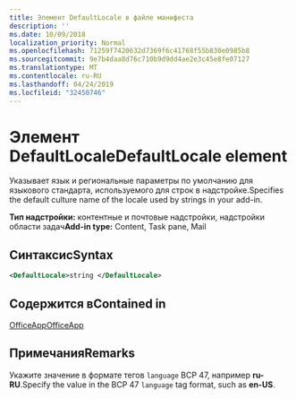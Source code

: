 ```yaml
---
title: Элемент DefaultLocale в файле манифеста
description: ''
ms.date: 10/09/2018
localization_priority: Normal
ms.openlocfilehash: 71259f7420632d7369f6c41768f55b830e0985b8
ms.sourcegitcommit: 9e7b4daa8d76c710b9d9dd4ae2e3c45e8fe07127
ms.translationtype: MT
ms.contentlocale: ru-RU
ms.lasthandoff: 04/24/2019
ms.locfileid: "32450746"
---
```

# <a name="defaultlocale-element"></a><span data-ttu-id="8b9ea-102">Элемент DefaultLocale</span><span class="sxs-lookup"><span data-stu-id="8b9ea-102">DefaultLocale element</span></span>

<span data-ttu-id="8b9ea-103">Указывает язык и региональные параметры по умолчанию для языкового стандарта, используемого для строк в надстройке.</span><span class="sxs-lookup"><span data-stu-id="8b9ea-103">Specifies the default culture name of the locale used by strings in your add-in.</span></span>

<span data-ttu-id="8b9ea-104">**Тип надстройки:** контентные и почтовые надстройки, надстройки области задач</span><span class="sxs-lookup"><span data-stu-id="8b9ea-104">**Add-in type:** Content, Task pane, Mail</span></span>

## <a name="syntax"></a><span data-ttu-id="8b9ea-105">Синтаксис</span><span class="sxs-lookup"><span data-stu-id="8b9ea-105">Syntax</span></span>

```XML
<DefaultLocale>string </DefaultLocale>
```

## <a name="contained-in"></a><span data-ttu-id="8b9ea-106">Содержится в</span><span class="sxs-lookup"><span data-stu-id="8b9ea-106">Contained in</span></span>

[<span data-ttu-id="8b9ea-107">OfficeApp</span><span class="sxs-lookup"><span data-stu-id="8b9ea-107">OfficeApp</span></span>](officeapp.md)

## <a name="remarks"></a><span data-ttu-id="8b9ea-108">Примечания</span><span class="sxs-lookup"><span data-stu-id="8b9ea-108">Remarks</span></span>

<span data-ttu-id="8b9ea-109">Укажите значение в формате тегов `language` BCP 47, например **ru-RU**.</span><span class="sxs-lookup"><span data-stu-id="8b9ea-109">Specify the value in the BCP 47  `language` tag format, such as **en-US**.</span></span>


